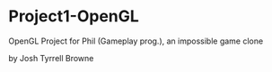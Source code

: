 # Project1-OpenGL
OpenGL Project for Phil (Gameplay prog.), an impossible game clone

by Josh Tyrrell Browne 
